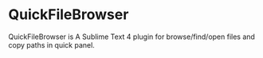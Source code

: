 # QuickFileBrowser
QuickFileBrowser is A Sublime Text 4 plugin for browse/find/open files and copy paths in quick panel. 
